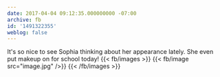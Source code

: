 ```yaml
---
date: 2017-04-04 09:12:35.000000000 -07:00
archive: fb
id: '1491322355'
weblog: false
---
```


It's so nice to see Sophia thinking about her appearance lately. She even put makeup on for school today!
{{< fb/images >}}
{{< fb/image src="image.jpg" />}}
{{< /fb/images >}}
